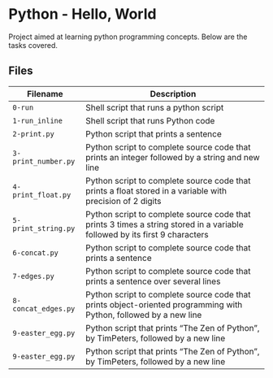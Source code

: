 # Python - Hello, World

Project aimed at learning python programming concepts. Below are the tasks covered.

## Files

| Filename | Description |
| -------- | ----------- |
| `0-run` | Shell script that runs a python script |
| `1-run_inline` | Shell script that runs Python code |
| `2-print.py` | Python script that prints a sentence |
| `3-print_number.py` | Python script to complete source code that prints an integer followed by a string and new line |
| `4-print_float.py` | Python script to complete source code that prints a float stored in a variable with precision of 2 digits |
| `5-print_string.py` | Python script to complete source code that prints 3 times a string stored in a variable followed by its first 9 characters |
| `6-concat.py` | Python script to complete source code that prints a sentence |
| `7-edges.py` | Python script to complete source code that prints a sentence over several lines |
| `8-concat_edges.py` | Python script to complete source code that prints object-oriented programming with Python, followed by a new line |
| `9-easter_egg.py` | Python script that prints “The Zen of Python”, by TimPeters, followed by a new line |
| `9-easter_egg.py` | Python script that prints “The Zen of Python”, by TimPeters, followed by a new line |
